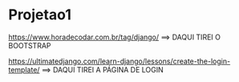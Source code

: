 # Projetao1

https://www.horadecodar.com.br/tag/django/ ==> DAQUI TIREI O BOOTSTRAP 

https://ultimatedjango.com/learn-django/lessons/create-the-login-template/ ==> DAQUI TIREI A PÁGINA DE LOGIN

